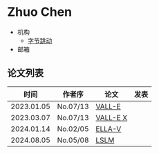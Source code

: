 # Zhuo Chen

- 机构
    - [字节跳动](../Institutions/CHN-ByteDance.md)
- 邮箱

## 论文列表

| 时间 | 作者序 | 论文 | 发表 |
|:-:|:-:|---|---|
| 2023.01.05 | No.07/13 | [VALL-E](../Models/Speech_LLM/2023.01.05_VALL-E.md) |
| 2023.03.07 | No.07/13 | [VALL-E X](../Models/Speech_LLM/2023.03.07_VALL-E_X.md) |
| 2024.01.14 | No.02/05 | [ELLA-V](../Models/Speech_LLM/2024.01.14_ELLA-V.md) |
| 2024.08.05 | No.05/08 | [LSLM](../Models/Speech_LLM/2024.08.05_LSLM.md) |